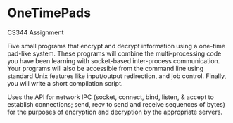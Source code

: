 # OneTimePads
CS344 Assignment

Five small programs that encrypt and decrypt information using a one-time pad-like system. These programs will combine the multi-processing code you have been learning with socket-based inter-process communication. Your programs will also be accessible from the command line using standard Unix features like input/output redirection, and job control. Finally, you will write a short compilation script.

Uses the API for network IPC (socket, connect, bind, listen, & accept to establish connections; send, recv to send and receive sequences of bytes) for the purposes of encryption and decryption by the appropriate servers. 
